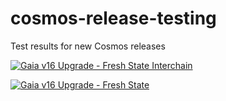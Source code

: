# cosmos-release-testing
Test results for new Cosmos releases

[![Gaia v16 Upgrade - Fresh State Interchain](https://github.com/hyphacoop/cosmos-release-testing/actions/workflows/upgrade-gaia-v16-fresh-interchain.yml/badge.svg?branch=main)](https://github.com/hyphacoop/cosmos-release-testing/actions/workflows/upgrade-gaia-v16-fresh-interchain.yml)

[![Gaia v16 Upgrade - Fresh State](https://github.com/hyphacoop/cosmos-release-testing/actions/workflows/upgrade-gaia-v16-fresh-state.yml/badge.svg)](https://github.com/hyphacoop/cosmos-release-testing/actions/workflows/upgrade-gaia-v16-fresh-state.yml)
